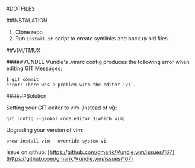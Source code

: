 #DOTFILES

##INSTALATION

1. Clone repo
2. Run ```install.sh``` script to create symlinks and backup old files.

##VIM/TMUX

#####VUNDLE
Vundle's .vimrc config produces the following error when editing GIT Messages:
```
$ git commit
error: There was a problem with the editor 'vi'.
```
######Solution

Setting your GIT editor to vim (instead of vi):
```
git config --global core.editor $(which vim)
```

Upgrading your version of vim:
```
brew install vim --override-system-vi
```

Issue on github: [https://github.com/gmarik/Vundle.vim/issues/167](https://github.com/gmarik/Vundle.vim/issues/167)
